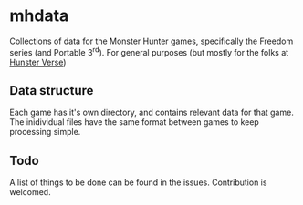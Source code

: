 # mhdata
Collections of data for the Monster Hunter games, specifically the Freedom series (and Portable 3<sup>rd</sup>). For general purposes (but mostly for the folks at [Hunster Verse](hunsterverse.net))

## Data structure
Each game has it's own directory, and contains relevant data for that game. The inidividual files have the same format between games to keep processing simple.

## Todo
A list of things to be done can be found in the issues. Contribution is welcomed.
